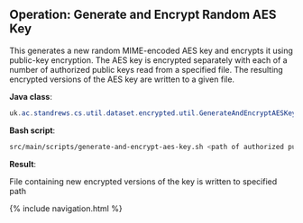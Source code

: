 ## Operation: Generate and Encrypt Random AES Key

This generates a new random MIME-encoded AES key and encrypts it using public-key encryption. The AES key is encrypted separately with each of a number of authorized public keys read from a specified file. The resulting encrypted versions of the AES key are written to a given file.

**Java class**:

```java
uk.ac.standrews.cs.util.dataset.encrypted.util.GenerateAndEncryptAESKey
```

**Bash script**:

```sh
src/main/scripts/generate-and-encrypt-aes-key.sh <path of authorized public keys file> <path of AES key encrypted for authorized users>
```

**Result**:

File containing new encrypted versions of the key is written to specified path

{% include navigation.html %}
